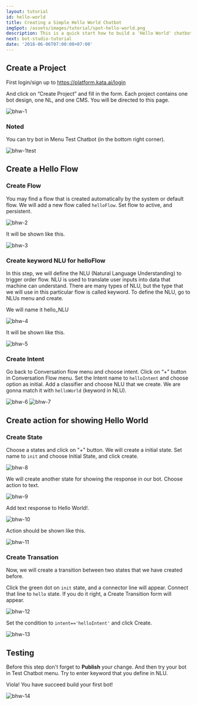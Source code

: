 ```yaml
---
layout: tutorial
id: hello-world
title: Creating a Simple Hello World Chatbot
imgSpot: /assets/images/tutorial/spot-hello-world.png
description: This is a quick start how to build a 'Hello World' chatbot
next: bot-studio-tutorial
date: '2018-06-06T07:00:00+07:00'
---
```


## Create a Project

First login/sign up to <a href="https://platform.kata.ai/login" target="_blank">https://platform.kata.ai/login</a>

And click on “Create Project” and fill in the form. Each project contains one bot design, one NL, and one CMS.
You will be directed to this page.

![bhw-1](/assets/images/tutorial/bot-hw/bot-hw1.png)

### Noted

You can try bot in Menu Test Chatbot (in the bottom right corner).

![bhw-1test](/assets/images/tutorial/bot-hw/bot-hw1test.png)

## Create a Hello Flow

### Create Flow

You may find a flow that is created automatically by the system or default flow. We will add a new flow called `helloFlow`. Set flow to active, and persistent.

![bhw-2](/assets/images/tutorial/bot-hw/bot-hw2.png)

It will be shown like this.

![bhw-3](/assets/images/tutorial/bot-hw/bot-hw3.png)

### Create keyword NLU for helloFlow

In this step, we will define the NLU (Natural Language Understanding) to trigger order flow. NLU is used to translate user inputs into data that machine can understand. There are many types of NLU, but the type that we will use in this particular flow is called keyword. To define the NLU, go to NLUs menu and create.

We will name it hello_NLU

![bhw-4](/assets/images/tutorial/bot-hw/bot-hw4.png)

It will be shown like this.

![bhw-5](/assets/images/tutorial/bot-hw/bot-hw5.png)

### Create Intent

Go back to Conversation flow menu and choose intent. Click on “+” button in Conversation Flow menu. Set the Intent name to `helloIntent` and choose option as initial.
Add a classifier and choose NLU that we create. We are gonna match it with `helloWorld` (keyword in NLU).

![bhw-6](/assets/images/tutorial/bot-hw/bot-hw6.png)
![bhw-7](/assets/images/tutorial/bot-hw/bot-hw7.png)

## Create action for showing Hello World

### Create State

Choose a states and click on "+" button. We will create a initial state. Set name to `init` and choose Initial State, and click create.

![bhw-8](/assets/images/tutorial/bot-hw/bot-hw8.png)

We will create another state for showing the response in our bot. Choose action to text.

![bhw-9](/assets/images/tutorial/bot-hw/bot-hw9.png)

Add text response to Hello World!.

![bhw-10](/assets/images/tutorial/bot-hw/bot-hw10.png)

Action should be shown like this.

![bhw-11](/assets/images/tutorial/bot-hw/bot-hw11.png)

### Create Transation

Now, we will create a transition between two states that we have created before.

Click the green dot on `init` state, and a connector line will appear. Connect that line to `hello` state. If you do it right, a Create Transition form will appear.

![bhw-12](/assets/images/tutorial/bot-hw/bot-hw12.png)

Set the condition to `intent=='helloIntent'` and click Create.

![bhw-13](/assets/images/tutorial/bot-hw/bot-hw13.png)

## Testing

Before this step don't forget to **Publish** your change. And then try your bot in Test Chatbot menu. Try to enter keyword that you define in NLU.

Viola! You have succeed build your first bot!

![bhw-14](/assets/images/tutorial/bot-hw/bot-hw14.png)
